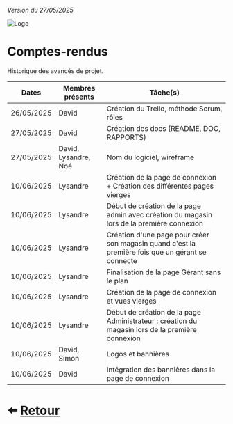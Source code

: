 
*Version du 27/05/2025*

![Logo](https://dev-to-uploads.s3.amazonaws.com/uploads/articles/th5xamgrr6se0x5ro4g6.png)
# Comptes-rendus

Historique des avancés de projet.

| Dates      | Membres présents | Tâche(s)                                      |
|:----------:|------------------|-----------------------------------------------|
| 26/05/2025 | David            | Création du Trello, méthode Scrum, rôles      |
| 27/05/2025 | David            | Création des docs (README, DOC, RAPPORTS)     |
| 27/05/2025 | David, Lysandre, Noé | Nom du logiciel, wireframe                |
| 10/06/2025 | Lysandre         | Création de la page de connexion + Création des différentes pages vierges                |
| 10/06/2025 | Lysandre         | Début de création de la page admin avec création du magasin lors de la première connexion |
| 10/06/2025 | Lysandre         | Création d'une page pour créer son magasin quand c'est la première fois que un gérant se connecte |
| 10/06/2025 | Lysandre         | Finalisation de la page Gérant sans le plan |
| 10/06/2025 | Lysandre         | Création de la page de connexion et vues vierges                |
| 10/06/2025 | Lysandre         | Début de création de la page Administrateur : création du magasin lors de la première connexion |
| 10/06/2025 | David, Simon           | Logos et bannières                      |
| 10/06/2025 | David                  | Intégration des bannières dans la page de connexion |

# ⬅️ [Retour](https://github.com/Novachocolat/S2_02_ihm/blob/main/README.md)